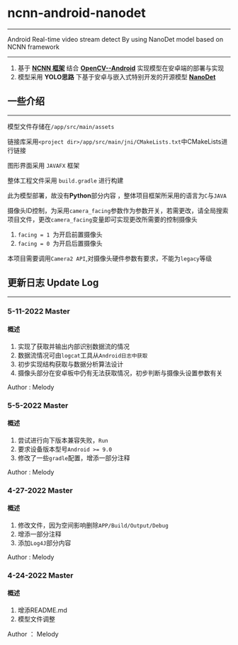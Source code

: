 
# ncnn-android-nanodet

---

Android Real-time video stream detect By using NanoDet model based on NCNN framework

---

1. 基于 [**NCNN 框架**](https://github.com/Tencent/ncnn) 结合 [**OpenCV--Android**](https://github.com/nihui/opencv-mobile) 实现模型在安卓端的部署与实现
2. 模型采用  **YOLO思路**  下基于安卓与嵌入式特别开发的开源模型 [**NanoDet**](https://github.com/RangiLyu/nanodet)


## 一些介绍

---

模型文件存储在```/app/src/main/assets```

链接库采用```<project dir>/app/src/main/jni/CMakeLists.txt```中CMakeLists进行链接

图形界面采用 ```JAVAFX``` 框架

整体工程文件采用 ```build.gradle``` 进行构建

此为模型部署，故没有**Python**部分内容 ，整体项目框架所采用的语言为```C```与```JAVA```

摄像头ID控制，为采用`camera_facing`参数作为参数开关，若需更改，请全局搜索项目文件，更改`camera_facing`变量即可实现更改所需要的控制摄像头

1. `facing = 1 `为开启前置摄像头
2. `facing = 0 `为开启后置摄像头

本项目需要调用`Camera2 API`,对摄像头硬件参数有要求，不能为`legacy`等级


## 更新日志 Update Log

---

### 5-11-2022 Master

#### 概述
1. 实现了获取并输出内部识别数据流的情况
2. 数据流情况可由`logcat`工具从`Android日志中获取`
3. 初步实现结构获取与数据分析算法设计
4. 摄像头部分在安卓板中仍有无法获取情况，初步判断与摄像头设置参数有关

Author : Melody

### 5-5-2022 Master

#### 概述
1. 尝试进行向下版本兼容失败，```Run```
2. 要求设备版本型号```Android >= 9.0```
3. 修改了一些```gradle```配置，增添一部分注释

Author : Melody

### 4-27-2022 Master

#### 概述
1. 修改文件，因为空间影响删除```APP/Build/Output/Debug```
2. 增添一部分注释
3. 添加```Log4J```部分内容

Author : Melody


### 4-24-2022  Master

#### 概述

1. 增添README.md
2. 模型文件调整

Author ： Melody